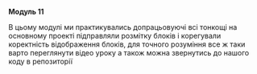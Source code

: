 **Модуль 11**

В цьому модулі ми практикувались допрацьовуючі всі тонкощі на основному проекті підправляли розмітку блоків і корегували коректність відображення блоків, для точного розуміння все ж таки варто переглянути відео уроку а також можна звернутись до нашого коду в репозиторії